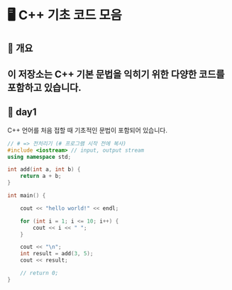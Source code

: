 # 🖥️ C++ 기초 코드 모음

## 📌 개요

## 이 저장소는 C++ 기본 문법을 익히기 위한 다양한 코드를 포함하고 있습니다.

## 🔹 day1

C++ 언어를 처음 접할 때 기초적인 문법이 포함되어 있습니다.

```cpp
// # => 전처리기 (# 프로그램 시작 전에 복사)
#include <iostream> // input, output stream
using namespace std;

int add(int a, int b) {
	return a + b;
}

int main() {

	cout << "hello world!" << endl;

	for (int i = 1; i <= 10; i++) {
		cout << i << " ";
	}

	cout << "\n";
	int result = add(3, 5);
	cout << result;

	// return 0;
}
```
